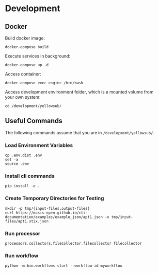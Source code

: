 # Development

## Docker

Build docker image:
```
docker-compose build
```

Execute services in background:
```
docker-compose up -d
```

Access container:
```
docker-compose exec engine /bin/bash
```

Access development environment folder, which is a mounted volume from your own system:
```
cd /development/yellowsub/
```

## Useful Commands

The following commands assume that you are in `/development/yellowsub/`.

### Load Environment Variables

```
cp .env.dist .env
set -a
source .env
```

### Install cli commands

```
pip install -e .
```

### Create Temporary Directories for Testing

```
mkdir -p tmp/{input-files,output-files}
curl https://oasis-open.github.io/cti-documentation/examples/example_json/apt1.json -o tmp/input-files/apt1.stix.json
```

### Run processor

```
processors.collectors.fileCollector.filecollector filecollector
```

### Run workflow

```
python -m bin.workflows start --workflow-id myworkflow
```
